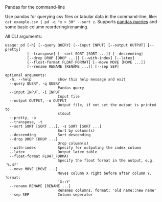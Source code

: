 Pandas for the command-line

Use pandas for querying csv files or tabular data in the command-line, like: `cat example.csv | pd -q "x > 30" --sort z`. Supports [pandas queries](https://pandas.pydata.org/pandas-docs/stable/reference/api/pandas.DataFrame.query.html) and some basic column reordering/renaming.

All CLI arguments:

```
usage: pd [-h] [--query QUERY] [--input INPUT] [--output OUTPUT] [--pretty]
          [--transpose] [--sort SORT [SORT ...]] [--descending]
          [--drop DROP [DROP ...]] [--with-index] [--latex]
          [--float-format FLOAT_FORMAT] [--move MOVE [MOVE ...]]
          [--rename RENAME [RENAME ...]] [--sep SEP]

optional arguments:
  -h, --help            show this help message and exit
  --query QUERY, -q QUERY
                        Pandas query
  --input INPUT, -i INPUT
                        Input file
  --output OUTPUT, -o OUTPUT
                        Output file, if not set the output is printed to
                        stdout
  --pretty, -p
  --transpose, -t
  --sort SORT [SORT ...], -s SORT [SORT ...]
                        Sort by column(s)
  --descending          Sort descending
  --drop DROP [DROP ...]
                        Drop column(s)
  --with-index          Specify for outputing the index column
  --latex               Output latex table
  --float-format FLOAT_FORMAT
                        Specify the float format in the output, e.g. '%.4f'
  --move MOVE [MOVE ...]
                        Moves column X right before after column Y; format:
                        'X::Y'
  --rename RENAME [RENAME ...]
                        Renames columns, format: 'old name::new name'
  --sep SEP             Column seperator

```
